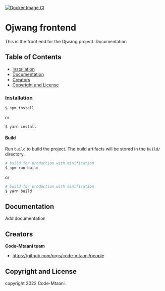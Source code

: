 
[![Docker Image CI](https://github.com/code-mtaani/ojwang-ui/actions/workflows/docker-image.yml/badge.svg)](https://github.com/code-mtaani/ojwang-ui/actions/workflows/docker-image.yml)




# Ojwang frontend

This is the front end for the Ojwang project. Documentation

## Table of Contents

* [Installation](#installation)
* [Documentation](#documentation)
* [Creators](#creators)
* [Copyright and License](#copyright-and-license)



### Installation

``` bash
$ npm install
```

or

``` bash
$ yarn install
```


#### Build

Run `build` to build the project. The build artifacts will be stored in the `build/` directory.

```bash
# build for production with minification
$ npm run build
```

or

```bash
# build for production with minification
$ yarn build
```

## Documentation

Add documentation

## Creators

**Code-Mtaani team**
* https://github.com/orgs/code-mtaani/people

## Copyright and License

copyright 2022 Code-Mtaani.   
